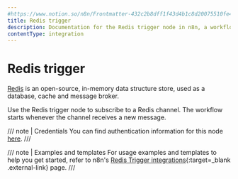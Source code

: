```yaml
---
#https://www.notion.so/n8n/Frontmatter-432c2b8dff1f43d4b1c8d20075510fe4
title: Redis trigger
description: Documentation for the Redis trigger node in n8n, a workflow automation platform. Includes details of operations and configuration, and links to examples and credentials information.
contentType: integration
---
```


# Redis trigger

[Redis](https://redis.io/) is an open-source, in-memory data structure store, used as a database, cache and message broker.

Use the Redis trigger node to subscribe to a Redis channel. The workflow starts whenever the channel receives a new message.

/// note | Credentials
You can find authentication information for this node [here](/integrations/builtin/credentials/redis/).
///

///  note  | Examples and templates
For usage examples and templates to help you get started, refer to n8n's [Redis Trigger integrations](https://n8n.io/integrations/redis-trigger/){:target=_blank .external-link} page.
///

